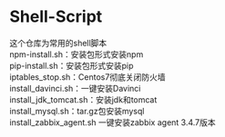# Shell-Script
这个仓库为常用的shell脚本  
npm-install.sh：安装包形式安装npm  
pip-install.sh：安装包形式安装pip  
iptables_stop.sh：Centos7彻底关闭防火墙  
install_davinci.sh：一键安装Davinci  
install_jdk_tomcat.sh：安装jdk和tomcat  
install_mysql.sh：tar.gz包安装mysql  
install_zabbix_agent.sh   一键安装zabbix agent 3.4.7版本
